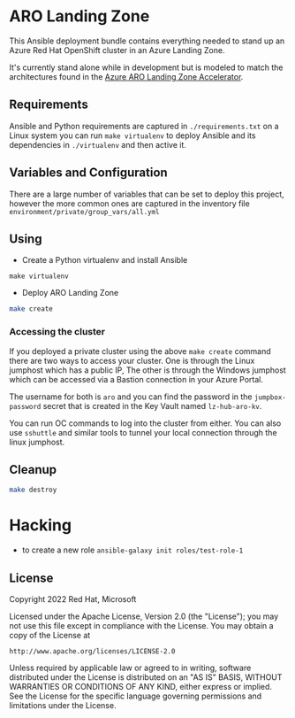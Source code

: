 # ARO Landing Zone

This Ansible deployment bundle contains everything needed to stand up an Azure Red Hat OpenShift cluster in an Azure Landing Zone.

It's currently stand alone while in development but is modeled to match the architectures found in the [Azure ARO Landing Zone Accelerator](https://github.com/Azure/ARO-Landing-Zone-Accelerator).

## Requirements

Ansible and Python requirements are captured in `./requirements.txt` on a Linux system you can run `make virtualenv` to deploy Ansible and its dependencies in `./virtualenv` and then active it.

## Variables and Configuration

There are a large number of variables that can be set to deploy this project, however the more common ones are captured in the inventory file `environment/private/group_vars/all.yml`

## Using

* Create a Python virtualenv and install Ansible

```
make virtualenv
```

* Deploy ARO Landing Zone

```bash
make create
```

### Accessing the cluster

If you deployed a private cluster using the above `make create` command there are two ways to access your cluster. One is through the Linux jumphost which has a public IP, The other is through the Windows jumphost which can be accessed via a Bastion connection in your Azure Portal.

The username for both is `aro` and you can find the password in the `jumpbox-password` secret that is created in the Key Vault named `lz-hub-aro-kv`.

You can run OC commands to log into the cluster from either. You can also use `sshuttle` and similar tools to tunnel your local connection through the linux jumphost.

## Cleanup

```bash
make destroy
```

# Hacking

* to create a new role `ansible-galaxy init roles/test-role-1`

## License

Copyright 2022 Red Hat, Microsoft

Licensed under the Apache License, Version 2.0 (the "License");
you may not use this file except in compliance with the License.
You may obtain a copy of the License at

    http://www.apache.org/licenses/LICENSE-2.0

Unless required by applicable law or agreed to in writing, software
distributed under the License is distributed on an "AS IS" BASIS,
WITHOUT WARRANTIES OR CONDITIONS OF ANY KIND, either express or implied.
See the License for the specific language governing permissions and
limitations under the License.
